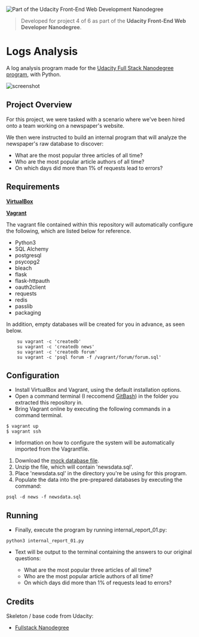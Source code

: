 ![Part of the Udacity Front-End Web Development Nanodegree](https://img.shields.io/badge/Udacity-Front--End%20Web%20Developer%20Nanodegree-02b3e4.svg)
> Developed for project 4 of 6 as part of the **Udacity Front-End Web Developer Nanodegree**.

# Logs Analysis

A log analysis program made for the [Udacity Full Stack Nanodegree program](https://www.udacity.com/uconnect/intensive/full-stack-web-developer-nanodegree), with Python.

![screenshot](https://i.imgur.com/sFh5Ucg.png)

## Project Overview

For this project, we were tasked with a scenario where we've been hired onto a team working on a newspaper's website. 

We then were instructed to build an internal program that will analyze the newspaper's raw database to discover:

- What are the most popular three articles of all time?
- Who are the most popular article authors of all time?
- On which days did more than 1% of requests lead to errors?

## Requirements

**[VirtualBox](https://www.virtualbox.org/)**

**[Vagrant](https://www.vagrantup.com/)**

The vagrant file contained within this repository will automatically configure the following, which are listed below for reference. 

- Python3
- SQL Alchemy
- postgresql
- psycopg2
- bleach
- flask
- flask-httpauth
- oauth2client
- requests
- redis
- passlib
- packaging

In addition, empty databases will be created for you in advance, as seen below.

```
    su vagrant -c 'createdb'
    su vagrant -c 'createdb news'
    su vagrant -c 'createdb forum'
    su vagrant -c 'psql forum -f /vagrant/forum/forum.sql'
```

## Configuration

- Install VirtualBox and Vagrant, using the default installation options.
- Open a command terminal (I reccomend [GitBash](https://git-scm.com/downloads)) in the folder you extracted this repository in.
- Bring Vagrant online by executing the following commands in a command terminal. 

```
$ vagrant up
$ vagrant ssh
```
- Information on how to configure the system will be automatically imported from the Vagrantfile.

1. Download the [mock database file](https://d17h27t6h515a5.cloudfront.net/topher/2016/August/57b5f748_newsdata/newsdata.zip).
2. Unzip the file, which will contain 'newsdata.sql'.
3. Place 'newsdata.sql' in the directory you're be using for this program.
4. Populate the data into the pre-prepared databases by executing the command:
```
psql -d news -f newsdata.sql
```

## Running

 - Finally, execute the program by running internal_report_01.py:
```
python3 internal_report_01.py
```
 - Text will be output to the terminal containing the answers to our original questions:

	- What are the most popular three articles of all time?
	- Who are the most popular article authors of all time?
	- On which days did more than 1% of requests lead to errors?

## Credits

Skeleton / base code from Udacity:
  - [Fullstack Nanodegree](https://github.com/udacity/fullstack-nanodegree-vm)
